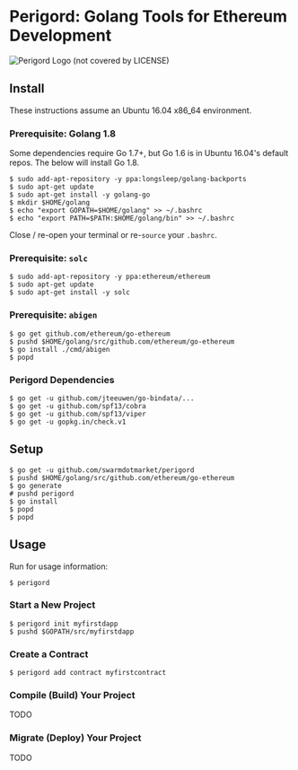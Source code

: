 # Perigord: Golang Tools for Ethereum Development

![Perigord Logo (not covered by LICENSE)](https://swarm.market/img/perigord-logo.jpg)


## Install

These instructions assume an Ubuntu 16.04 x86_64 environment.

### Prerequisite: Golang 1.8

Some dependencies require Go 1.7+, but Go 1.6 is in Ubuntu 16.04's default repos.
The below will install Go 1.8.


```
$ sudo add-apt-repository -y ppa:longsleep/golang-backports
$ sudo apt-get update
$ sudo apt-get install -y golang-go
$ mkdir $HOME/golang
$ echo "export GOPATH=$HOME/golang" >> ~/.bashrc
$ echo "export PATH=$PATH:$HOME/golang/bin" >> ~/.bashrc
```

Close / re-open your terminal or re-`source` your `.bashrc`.

### Prerequisite: `solc`

```
$ sudo add-apt-repository -y ppa:ethereum/ethereum
$ sudo apt-get update
$ sudo apt-get install -y solc
```

### Prerequisite: `abigen`

```
$ go get github.com/ethereum/go-ethereum
$ pushd $HOME/golang/src/github.com/ethereum/go-ethereum
$ go install ./cmd/abigen
$ popd
```

### Perigord Dependencies

```
$ go get -u github.com/jteeuwen/go-bindata/...
$ go get -u github.com/spf13/cobra
$ go get -u github.com/spf13/viper
$ go get -u gopkg.in/check.v1
```

## Setup

```
$ go get -u github.com/swarmdotmarket/perigord
$ pushd $HOME/golang/src/github.com/ethereum/go-ethereum
$ go generate
# pushd perigord
$ go install
$ popd
$ popd
```

## Usage

Run for usage information:

```
$ perigord
```

### Start a New Project

```
$ perigord init myfirstdapp
$ pushd $GOPATH/src/myfirstdapp
```

### Create a Contract

```
$ perigord add contract myfirstcontract
```



### Compile (Build) Your Project

TODO

### Migrate (Deploy) Your Project

TODO
